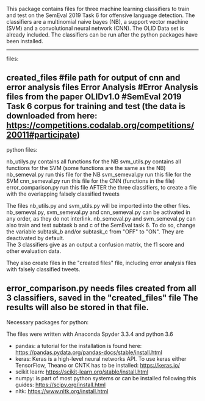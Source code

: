 This package contains files for three machine learning classifiers to train and test on the SemEval 2019 Task 6 for offensive language detection.
The classifiers are a multinomial naive bayes (NB), a support vector machine (SVM) and a convolutional neural network (CNN).
The OLID Data set is already included. The classifiers can be run after the python packages have been installed.

-------------------------------

files:

created_files 		#file path for output of cnn and error analysis files
Error Analysis 		#Error Analysis files from the paper
OLIDv1.0 		#SemEval 2019 Task 6 corpus for training and test (the data is downloaded from here: https://competitions.codalab.org/competitions/20011#participate)
-------------------------------

python files:

nb_utilys.py		contains all functions for the NB
svm_utils.py		contains all functions for the SVM (some functions are the same as the NB)
nb_semeval.py		run this file for the NB
svm_semeval.py		run this file for the SVM
cnn_semeval.py		run this file for the CNN (functions in the file)
error_comparison.py	run this file AFTER the three classifiers, to create a file with the overlapping falsely classified tweets

The files nb_utils.py and svm_utils.py will be imported into the other files.
nb_semeval.py, svm_semeval.py and cnn_semeval.py can be activated in any order, as they do not interlink.
nb_semeval.py and svm_semeval.py can also train and test subtask b and c of the SemEval task 6. 
To do so, change the variable subtask_b and/or subtask_c from "OFF" to "ON". They are deactivated by default.	
The 3 classifiers give as an output a confusion matrix, the f1 score and other evaluation data. 


They also create files in the "created files" file, including error analysis files with falsely classified tweets.



error_comparison.py needs files created from all 3 classifiers, saved in the "created_files" file The results will also be stored in that file.
-------------------------------

Necessary packages for python:

The files were written with Anaconda Spyder 3.3.4 and python 3.6
- pandas: a tutorial for the installation is found here: https://pandas.pydata.org/pandas-docs/stable/install.html
- keras: Keras is a high-level neural networks API. To use keras either TensorFlow, Theano or CNTK has to be installed: https://keras.io/
- scikit learn: https://scikit-learn.org/stable/install.html
- numpy: is part of most python systems or can be installed following this guides: https://scipy.org/install.html
- nltk: https://www.nltk.org/install.html

